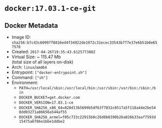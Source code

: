 # `docker:17.03.1-ce-git`

## Docker Metadata

- Image ID: `sha256:b7c43c60997f8816ed4f34922de1972c31ecec33543b777e37e6b51b0e657578`
- Created: `2017-04-26T19:35:43.612577388Z`
- Virtual Size: ~ 115.47 Mb  
  (total size of all layers on-disk)
- Arch: `linux`/`amd64`
- Entrypoint: `["docker-entrypoint.sh"]`
- Command: `["sh"]`
- Environment:
  - `PATH=/usr/local/sbin:/usr/local/bin:/usr/sbin:/usr/bin:/sbin:/bin`
  - `DOCKER_BUCKET=get.docker.com`
  - `DOCKER_VERSION=17.03.1-ce`
  - `DOCKER_SHA256_x86_64=820d13b5699b5df63f7032c8517a5f118a44e2be548dd03271a86656a544af55`
  - `DOCKER_SHA256_armel=f05c733c22915b0c26d8b0390b26a026b33aaf7593d15475a6f86e1bbe1ddbe2`
